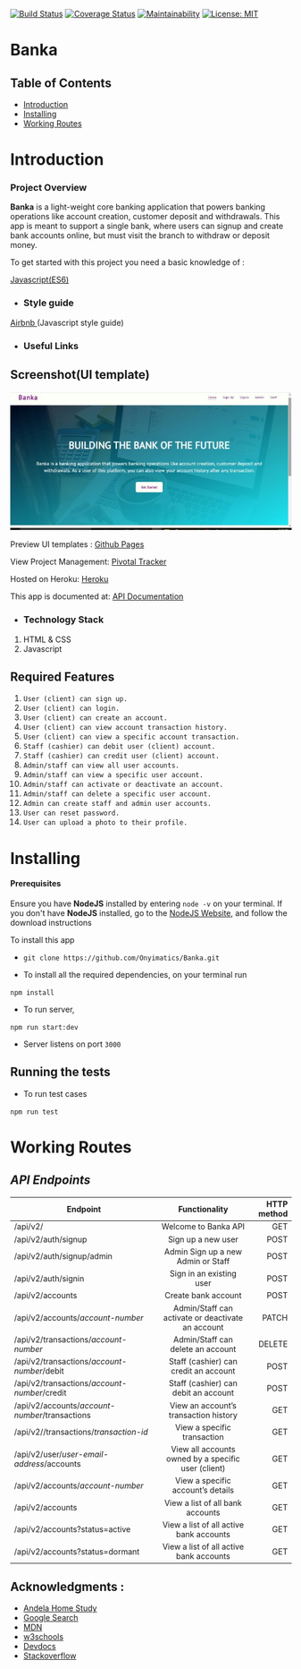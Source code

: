 [![Build Status](https://travis-ci.org/Onyimatics/Banka.svg?branch=develop)](https://travis-ci.org/Onyimatics/Banka) [![Coverage Status](https://coveralls.io/repos/github/Onyimatics/Banka/badge.svg?branch=develop)](https://coveralls.io/github/Onyimatics/Banka?branch=develop) [![Maintainability](https://api.codeclimate.com/v1/badges/c3c8e1797a3962684d3f/maintainability)](https://codeclimate.com/github/Onyimatics/Banka/maintainability) [![License: MIT](https://img.shields.io/badge/License-MIT-green.svg)](https://opensource.org/licenses/MIT)

# Banka

## Table of Contents

 - [Introduction](#introduction)
 - [Installing](#installing)
 - [Working Routes](#working-routes)

 # Introduction

### Project Overview

**Banka** is a 
light-weight core banking application that powers banking operations like account creation, customer deposit and withdrawals. This app is meant to support a single bank, where users can signup and create bank accounts online, but must visit the branch to withdraw or deposit money.

To get started with this project you need a basic knowledge of :


[Javascript(ES6)](https://es6.io/)

- ### __Style guide__

[Airbnb ](https://github.com/airbnb/javascript)(Javascript style guide)

- ### Useful Links
## Screenshot(UI template)
![alt](./screenShot/home-page.jpg)

Preview UI templates : [Github Pages](https://onyimatics.github.io/Banka/)

View Project Management: [Pivotal Tracker](https://www.pivotaltracker.com/n/projects/2320392)

Hosted on Heroku: [Heroku](https://bankaapp.herokuapp.com/api/v2)

This app is documented at: [API Documentation](https://bankaapp.herokuapp.com/swagger)

- ### Technology Stack
1. HTML & CSS
2. Javascript

## Required Features

1. `User (client) can sign up.`
2. `User (client) can login.`
3. `User (client) can create an account.`
4. `User (client) can view account transaction history.`
5. `User (client) can view a specific account transaction.`
6. `Staff (cashier) can debit user (client) account.`
7. `Staff (cashier) can credit user (client) account.`
8. `Admin/staff can view all user accounts.`
9. `Admin/staff can view a specific user account.`
10. `Admin/staff can activate or deactivate an account.`
11. `Admin/staff can delete a specific user account.`
12. `Admin can create staff and admin user accounts.`
13. `User can reset password.`
14. `User can upload a photo to their profile.`


# Installing

#### Prerequisites

Ensure you have **NodeJS** installed by entering `node -v` on your terminal.
If you don't have **NodeJS** installed, go to the [NodeJS Website](http://nodejs.org),  and follow the download instructions

To install this app

- `
git clone https://github.com/Onyimatics/Banka.git
`

- To  install all the required dependencies, on your terminal run

`npm install` 

- To run server,

`npm run start:dev`

- Server listens on port `3000`

## Running the tests

- To run test cases

`
npm run test
`
# Working Routes

 ## *API Endpoints*
|Endpoint                                           | Functionality                     |HTTP method 
|---------------------------------------------------|:-----------------------------------:|-------------:
|/api/v2/                                |Welcome to Banka API        |GET
|/api/v2/auth/signup                               |Sign up a new user         |POST
|/api/v2/auth/signup/admin                               |Admin Sign up a new Admin or Staff         |POST
|/api/v2/auth/signin                               |Sign in an existing user        |POST 
|/api/v2/accounts                               |Create bank account        |POST 
|/api/v2/accounts/*account-number*                    |Admin/Staff can activate or deactivate an account|PATCH
|/api/v2/transactions/*account-number*             |Admin/Staff can delete an account             |DELETE
|/api/v2/transactions/*account-number*/debit             |Staff (cashier) can credit an account              |POST
|/api/v2/transactions/*account-number*/credit              |Staff (cashier) can debit an account     |POST
|/api/v2/accounts/*account-number*/transactions              |View an account’s transaction history     |GET
|/api/v2//transactions/*transaction-id*              |View a specific transaction     |GET
|/api/v2/user/*user-email-address*/accounts              |View all accounts owned by a specific user (client)     |GET
|/api/v2/accounts/*account-number*              |View a specific account’s details     |GET
|/api/v2/accounts              |View a list of all bank accounts     |GET
|/api/v2/accounts?status=active              |View a list of all active bank accounts     |GET
|/api/v2/accounts?status=dormant              |View a list of all active bank accounts     |GET

## Acknowledgments :

- [Andela Home Study](https://homestudy.andela.com/)
- [Google Search](https://google.com)
- [MDN](https://developer.mozilla.org/en-US/)
- [w3schools](https://www.w3schools.com/)
- [Devdocs](https://devdocs.io/)
- [Stackoverflow](stackoverflow.com)
